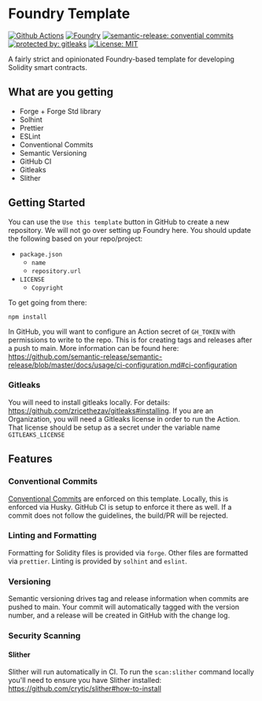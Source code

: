 # Foundry Template

[![Github Actions][gha-badge]][gha] [![Foundry][foundry-badge]][foundry] [![semantic-release: convential commits][commits-badge]][commits] [![protected by: gitleaks][gitleaks-badge]][gitleaks] [![License: MIT][license-badge]][license]

[gha]: https://github.com/codenutt/foundry-template/actions
[gha-badge]: https://github.com/codenutt/foundry-template/actions/workflows/ci.yml/badge.svg
[foundry]: https://getfoundry.sh/
[foundry-badge]: https://img.shields.io/badge/Built%20with-Foundry-FFDB1C.svg
[commits]: https://github.com/semantic-release/semantic-release
[commits-badge]: https://img.shields.io/badge/semantic--release-conventialcommits-e10079?logo=semantic-release
[license]: https://opensource.org/licenses/MIT
[license-badge]: https://img.shields.io/badge/License-MIT-blue.svg
[gitleaks-badge]: https://img.shields.io/badge/protected%20by-gitleaks-blue
[gitleaks]: https://gitleaks.io/

A fairly strict and opinionated Foundry-based template for developing Solidity smart contracts.

## What are you getting

- Forge + Forge Std library
- Solhint
- Prettier
- ESLint
- Conventional Commits
- Semantic Versioning
- GitHub CI
- Gitleaks
- Slither

## Getting Started

You can use the `Use this template` button in GitHub to create a new repository. We will not go over setting up Foundry here.
You should update the following based on your repo/project:

- `package.json`
  - `name`
  - `repository.url`
- `LICENSE`
  - `Copyright`

To get going from there:

```
npm install
```

In GitHub, you will want to configure an Action secret of `GH_TOKEN` with permissions to write to the repo.
This is for creating tags and releases after a push to main. More information can be found here:
https://github.com/semantic-release/semantic-release/blob/master/docs/usage/ci-configuration.md#ci-configuration

### Gitleaks

You will need to install gitleaks locally. For details: https://github.com/zricethezav/gitleaks#installing.
If you are an Organization, you will need a Gitleaks license in order to run the Action. That license should be setup
as a secret under the variable name `GITLEAKS_LICENSE`

## Features

### Conventional Commits

[Conventional Commits](https://www.conventionalcommits.org/) are enforced on this template. Locally, this is enforced via Husky. GitHub CI is setup to enforce it there as well.
If a commit does not follow the guidelines, the build/PR will be rejected.

### Linting and Formatting

Formatting for Solidity files is provided via `forge`. Other files are formatted via `prettier`. Linting is provided by `solhint` and `eslint`.

### Versioning

Semantic versioning drives tag and release information when commits are pushed to main. Your commit will automatically tagged with the version number,
and a release will be created in GitHub with the change log.

### Security Scanning

#### Slither

Slither will run automatically in CI. To run the `scan:slither` command locally you'll need to ensure you have Slither installed: https://github.com/crytic/slither#how-to-install
